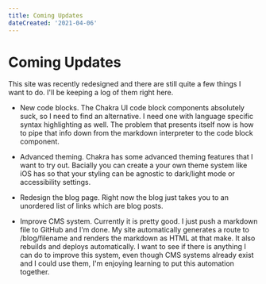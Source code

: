 ```yaml
---
title: Coming Updates
dateCreated: '2021-04-06'
---
```


# Coming Updates

This site was recently redesigned and there are still quite a few things I want to do. I'll be keeping a log of them right here.

- New code blocks. The Chakra UI code block components absolutely suck, so I need to find an alternative. I need one with language specific syntax highlighting as well. The problem that presents itself now is how to pipe that info down from the markdown interpreter to the code block component.

- Advanced theming. Chakra has some advanced theming features that I want to try out. Bacially you can create a your own theme system like iOS has so that your styling can be agnostic to dark/light mode or accessibility settings.

- Redesign the blog page. Right now the blog just takes you to an unordered list of links which are blog posts.

- Improve CMS system. Currently it is pretty good. I just push a markdown file to GitHub and I'm done. My site automatically generates a route to /blog/filename and renders the markdown as HTML at that make. It also rebuilds and deploys automatically. I want to see if there is anything I can do to improve this system, even though CMS systems already exist and I could use them, I'm enjoying learning to put this automation together.
